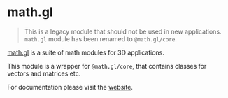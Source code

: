 # math.gl

> This is a legacy module that should not be used in new applications. `math.gl` module has been renamed to `@math.gl/core`.

[math.gl](https://math.gl/docs) is a suite of math modules for 3D applications.

This module is a wrapper for `@math.gl/core`, that contains classes for vectors and matrices etc.

For documentation please visit the [website](https://math.gl).
